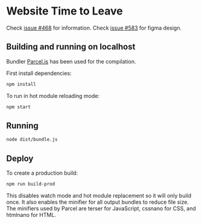 # Website Time to Leave 
 
Check [issue #468](https://github.com/TTLApp/time-to-leave/issues/468) for information. 
Check [issue #583](https://github.com/TTLApp/time-to-leave/issues/583) for figma design. 


## Building and running on localhost

Bundler [Parcel.js](https://parceljs.org/) has been used for the compilation.

First install dependencies:

```sh
npm install
```

To run in hot module reloading mode:

```sh
npm start
```

## Running

```sh
node dist/bundle.js
```

## Deploy

To create a production build:

```sh
npm run build-prod
```

This disables watch mode and hot module replacement so it will only build once. It also enables the minifier for all output bundles to reduce file size. The minifiers used by Parcel are terser for JavaScript, cssnano for CSS, and htmlnano for HTML.

